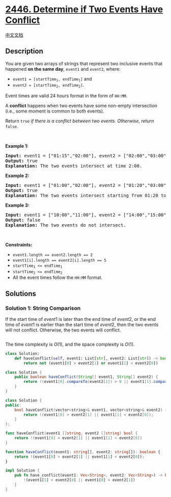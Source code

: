 # [2446. Determine if Two Events Have Conflict](https://leetcode.com/problems/determine-if-two-events-have-conflict)

[中文文档](/solution/2400-2499/2446.Determine%20if%20Two%20Events%20Have%20Conflict/README.md)

<!-- tags:Array,String -->

<!-- difficulty:Easy -->

## Description

<p>You are given two arrays of strings that represent two inclusive events that happened <strong>on the same day</strong>, <code>event1</code> and <code>event2</code>, where:</p>

<ul>
	<li><code>event1 = [startTime<sub>1</sub>, endTime<sub>1</sub>]</code> and</li>
	<li><code>event2 = [startTime<sub>2</sub>, endTime<sub>2</sub>]</code>.</li>
</ul>

<p>Event times are valid 24 hours format in the form of <code>HH:MM</code>.</p>

<p>A <strong>conflict</strong> happens when two events have some non-empty intersection (i.e., some moment is common to both events).</p>

<p>Return <code>true</code><em> if there is a conflict between two events. Otherwise, return </em><code>false</code>.</p>

<p>&nbsp;</p>
<p><strong class="example">Example 1:</strong></p>

<pre>
<strong>Input:</strong> event1 = [&quot;01:15&quot;,&quot;02:00&quot;], event2 = [&quot;02:00&quot;,&quot;03:00&quot;]
<strong>Output:</strong> true
<strong>Explanation:</strong> The two events intersect at time 2:00.
</pre>

<p><strong class="example">Example 2:</strong></p>

<pre>
<strong>Input:</strong> event1 = [&quot;01:00&quot;,&quot;02:00&quot;], event2 = [&quot;01:20&quot;,&quot;03:00&quot;]
<strong>Output:</strong> true
<strong>Explanation:</strong> The two events intersect starting from 01:20 to 02:00.
</pre>

<p><strong class="example">Example 3:</strong></p>

<pre>
<strong>Input:</strong> event1 = [&quot;10:00&quot;,&quot;11:00&quot;], event2 = [&quot;14:00&quot;,&quot;15:00&quot;]
<strong>Output:</strong> false
<strong>Explanation:</strong> The two events do not intersect.
</pre>

<p>&nbsp;</p>
<p><strong>Constraints:</strong></p>

<ul>
	<li><code>event1.length == event2.length == 2</code></li>
	<li><code>event1[i].length == event2[i].length == 5</code></li>
	<li><code>startTime<sub>1</sub> &lt;= endTime<sub>1</sub></code></li>
	<li><code>startTime<sub>2</sub> &lt;= endTime<sub>2</sub></code></li>
	<li>All the event times follow the <code>HH:MM</code> format.</li>
</ul>

## Solutions

### Solution 1: String Comparison

If the start time of $event1$ is later than the end time of $event2$, or the end time of $event1$ is earlier than the start time of $event2$, then the two events will not conflict. Otherwise, the two events will conflict.

<img alt="" src="https://fastly.jsdelivr.net/gh/doocs/leetcode@main/solution/2400-2499/2446.Determine%20if%20Two%20Events%20Have%20Conflict/images/event.png" />

The time complexity is $O(1)$, and the space complexity is $O(1)$.

<!-- tabs:start -->

```python
class Solution:
    def haveConflict(self, event1: List[str], event2: List[str]) -> bool:
        return not (event1[0] > event2[1] or event1[1] < event2[0])
```

```java
class Solution {
    public boolean haveConflict(String[] event1, String[] event2) {
        return !(event1[0].compareTo(event2[1]) > 0 || event1[1].compareTo(event2[0]) < 0);
    }
}
```

```cpp
class Solution {
public:
    bool haveConflict(vector<string>& event1, vector<string>& event2) {
        return !(event1[0] > event2[1] || event1[1] < event2[0]);
    }
};
```

```go
func haveConflict(event1 []string, event2 []string) bool {
	return !(event1[0] > event2[1] || event1[1] < event2[0])
}
```

```ts
function haveConflict(event1: string[], event2: string[]): boolean {
    return !(event1[0] > event2[1] || event1[1] < event2[0]);
}
```

```rust
impl Solution {
    pub fn have_conflict(event1: Vec<String>, event2: Vec<String>) -> bool {
        !(event1[1] < event2[0] || event1[0] > event2[1])
    }
}
```

<!-- tabs:end -->

<!-- end -->
